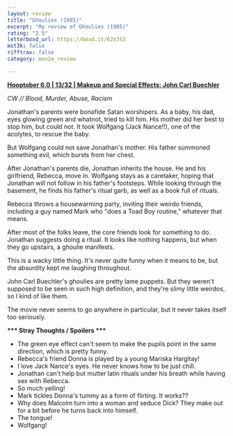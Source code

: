 ```yaml
---
layout: review
title: "Ghoulies (1985)"
excerpt: "My review of Ghoulies (1985)"
rating: "2.5"
letterboxd_url: https://boxd.it/62VJS3
mst3k: false
rifftrax: false
category: movie_review

---
```


<b><a href="https://boxd.it/pPVYg/detail" title="Hooptober 6.0 | 13/32 | Makeup and Special Effects: John Carl Buechler">Hooptober 6.0 | 13/32 | Makeup and Special Effects: John Carl Buechler</a></b>

<i>CW // Blood, Murder, Abuse, Racism</i>

Jonathan's parents were bonafide Satan worshipers. As a baby, his dad, eyes glowing green and whatnot, tried to kill him. His mother did her best to stop him, but could not. It took Wolfgang (Jack Nance!!), one of the acolytes, to rescue the baby.

But Wolfgang could not save Jonathan's mother. His father summoned something evil, which bursts from her chest.

After Jonathan's parents die, Jonathan inherits the house. He and his girlfriend, Rebecca, move in. Wolfgang stays as a caretaker, hoping that Jonathan will not follow in his father's footsteps. While looking through the basement, he finds his father's ritual garb, as well as a book full of rituals.

Rebecca throws a housewarming party, inviting their weirdo friends, including a guy named Mark who "does a Toad Boy routine," whatever that means.

After most of the folks leave, the core friends look for something to do. Jonathan suggests doing a ritual. It looks like nothing happens, but when they go upstairs, a ghoulie manifests.

This is a wacky little thing. It's never quite funny when it means to be, but the absurdity kept me laughing throughout.

John Carl Buechler's ghoulies are pretty lame puppets. But they weren't supposed to be seen in such high definition, and they're slimy little weirdos, so I kind of like them.

The movie never seems to go anywhere in particular, but it never takes itself too seriously.


<b>*** Stray Thoughts / Spoilers ***</b>
* The green eye effect can't seem to make the pupils point in the same direction, which is pretty funny.
* Rebecca's friend Donna is played by a young Mariska Hargitay!
* I love Jack Nance's eyes. He never knows how to be just chill.
* Jonathan can't help but mutter latin rituals under his breath while having sex with Rebecca.
* So much yelling!
* Mark tickles Donna's tummy as a form of flirting. It works??
* Why does Malcolm turn into a woman and seduce Dick? They make out for a bit before he turns back into himself.
* The tongue!
* Wolfgang!